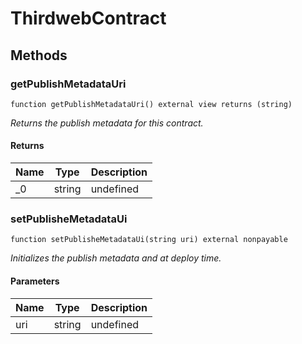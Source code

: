 # ThirdwebContract









## Methods

### getPublishMetadataUri

```solidity
function getPublishMetadataUri() external view returns (string)
```



*Returns the publish metadata for this contract.*


#### Returns

| Name | Type | Description |
|---|---|---|
| _0 | string | undefined

### setPublisheMetadataUi

```solidity
function setPublisheMetadataUi(string uri) external nonpayable
```



*Initializes the publish metadata and at deploy time.*

#### Parameters

| Name | Type | Description |
|---|---|---|
| uri | string | undefined




